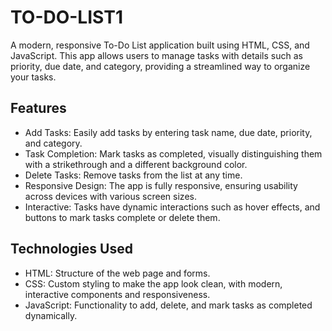 # TO-DO-LIST1

 A modern, responsive To-Do List application built using HTML, CSS, and JavaScript. This app allows users to manage tasks with details such as priority, due date, and category, providing a streamlined way to organize your tasks.

## Features
- Add Tasks: Easily add tasks by entering task name, due date, priority, and category.
- Task Completion: Mark tasks as completed, visually distinguishing them with a strikethrough and a different background color.
- Delete Tasks: Remove tasks from the list at any time.
- Responsive Design: The app is fully responsive, ensuring usability across devices with various screen sizes.
- Interactive: Tasks have dynamic interactions such as hover effects, and buttons to mark tasks complete or delete them.
## Technologies Used
- HTML: Structure of the web page and forms.
- CSS: Custom styling to make the app look clean, with modern, interactive components and responsiveness.
- JavaScript: Functionality to add, delete, and mark tasks as completed dynamically.
